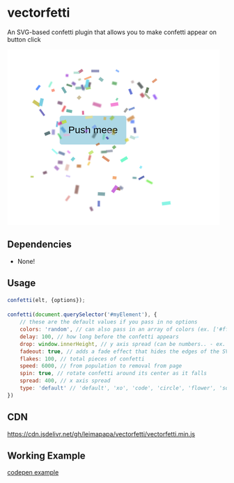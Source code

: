 # vectorfetti
An SVG-based confetti plugin that allows you to make confetti appear on button click

![vectorfetti.png](vectorfetti.png)

## Dependencies

* None!


## Usage

```javascript
confetti(elt, {options});

confetti(document.querySelector('#myElement'), {
  	// these are the default values if you pass in no options
  	colors: 'random', // can also pass in an array of colors (ex. ['#ff0000', '#00ff00', '#0000ff']) 
	delay: 100, // how long before the confetti appears
	drop: window.innerHeight, // y axis spread (can be numbers.. - ex. 400)
	fadeout: true, // adds a fade effect that hides the edges of the SVG
	flakes: 100, // total pieces of confetti
	speed: 6000, // from population to removal from page
	spin: true, // rotate confetti around its center as it falls
	spread: 400, // x axis spread
	type: 'default' // 'default', 'xo', 'code', 'circle', 'flower', 'square', 'rect'
})
```

## CDN
https://cdn.jsdelivr.net/gh/leimapapa/vectorfetti/vectorfetti.min.js

## Working Example
[codepen example](https://codepen.io/leimapapa/pen/mdLJZPJ)
